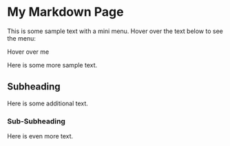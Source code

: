 # My Markdown Page

This is some sample text with a mini menu. Hover over the text below to see the menu:

Hover over me <span style="position: relative; display: inline-block; border-bottom: 1px dotted black;">
  <span style="visibility: hidden; width: 120px; background-color: #555; color: #fff; text-align: center; border-radius: 6px; padding: 5px 0; position: absolute; z-index: 1; bottom: 100%; left: 50%; margin-left: -60px;">
    | Key   | Value    |
    |-------|----------|
    | A     | Alpha    |
    | B     | Bravo    |
    | C     | Charlie  |
    | D     | Delta    |
  </span>
</span>


Here is some more sample text.

## Subheading

Here is some additional text.

### Sub-Subheading

Here is even more text.
